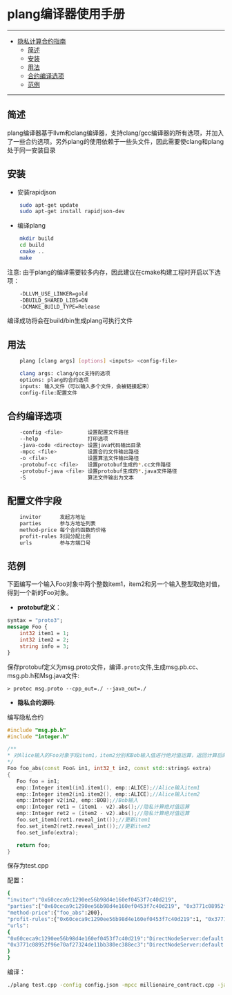 # plang编译器使用手册
--------
- [隐私计算合约指南](#隐私计算合约指南)
    - [简述](#简述)
    - [安装](#安装)
    - [用法](#用法)
    - [合约编译选项](#合约编译选项)
    - [范例](#范例)

------------------

## 简述
plang编译器基于llvm和clang编译器，支持clang/gcc编译器的所有选项，并加入了一些合约选项。另外plang的使用依赖于一些头文件，因此需要使clang和plang处于同一安装目录

## 安装
* 安装rapidjson

```bash
    sudo apt-get update
    sudo apt-get install rapidjson-dev
```

* 编译plang

```bash 
    mkdir build   
    cd build
    cmake ..
    make
```
注意: 由于plang的编译需要较多内存，因此建议在cmake构建工程时开启以下选项：

```bash 
    -DLLVM_USE_LINKER=gold       
    -DBUILD_SHARED_LIBS=ON       
    -DCMAKE_BUILD_TYPE=Release
```

编译成功将会在build/bin生成plang可执行文件

## 用法

```bash
    plang [clang args] [options] <inputs> <config-file>

    clang args: clang/gcc支持的选项
    options: plang的合约选项
    inputs: 输入文件（可以输入多个文件，会被链接起来）
    config-file:配置文件
```


## 合约编译选项

```bash
    -config <file>        设置配置文件路径
    --help                打印选项
    -java-code <directoy> 设置java代码输出目录
    -mpcc <file>          设置合约文件输出路径
    -o <file>             设置算法文件输出路径
    -protobuf-cc <file>   设置protobuf生成的*.cc文件路径
    -protobuf-java <file> 设置protobuf生成的*.java文件路径
    -S                    算法文件输出为文本
```

## 配置文件字段

```bash
    invitor      发起方地址
    parties      参与方地址列表
    method-price 每个合约函数的价格
    profit-rules 利润分配比例
    urls         参与方端口号
```

## 范例

下面编写一个输入Foo对象中两个整数item1，item2和另一个输入整型取绝对值，得到一个新的Foo对象。

- **protobuf定义**：

```protobuf
syntax = "proto3";
message Foo {
    int32 item1 = 1;
    int32 item2 = 2;
    string info = 3;
}
```

保存protobuf定义为msg.proto文件，编译`.proto`文件,生成msg.pb.cc、msg.pb.h和Msg.java文件:

```shell
> protoc msg.proto --cpp_out=./ --java_out=./
```

- **隐私合约源码**:

编写隐私合约

```cpp
#include "msg.pb.h"
#include "integer.h"

/** 
* 对Alice输入的Foo对象字段item1，item2分别和Bob输入值进行绝对值运算，返回计算后的Foo对象
*/
Foo foo_abs(const Foo& in1, int32_t in2, const std::string& extra)
{
   Foo foo = in1;
   emp::Integer item1(in1.item1(), emp::ALICE);//Alice输入item1
   emp::Integer item2(in1.item2(), emp::ALICE);//Alice输入item2
   emp::Integer v2(in2, emp::BOB);//Bob输入
   emp::Integer ret1 = (item1 - v2).abs();//隐私计算绝对值运算
   emp::Integer ret2 = (item2 - v2).abs();//隐私计算绝对值运算
   foo.set_item1(ret1.reveal_int());//更新item1
   foo.set_item2(ret2.reveal_int());//更新item2
   foo.set_info(extra);

   return foo;
}
```
保存为test.cpp

配置：

```bash
{
"invitor":"0x60ceca9c1290ee56b98d4e160ef0453f7c40d219",
"parties":["0x60ceca9c1290ee56b98d4e160ef0453f7c40d219", "0x3771c08952f96e70af27324de11bb380ec388ec3"],
"method-price":{"foo_abs":200},
"profit-rules":{"0x60ceca9c1290ee56b98d4e160ef0453f7c40d219":1, "0x3771c08952f96e70af27324de11bb380ec388ec3":2},
"urls":
{
"0x60ceca9c1290ee56b98d4e160ef0453f7c40d219":"DirectNodeServer:default -h 10.10.8.155 -p 10001", 
"0x3771c08952f96e70af27324de11bb380ec388ec3":"DirectNodeServer:default -h 10.10.8.155 -p 10002"
}
}
```

编译：

```bash
./plang test.cpp -config config.json -mpcc millionaire_contract.cpp -java-code ./java -protobuf-cc msg.pb.cc -protobuf-java Msg.java
```

